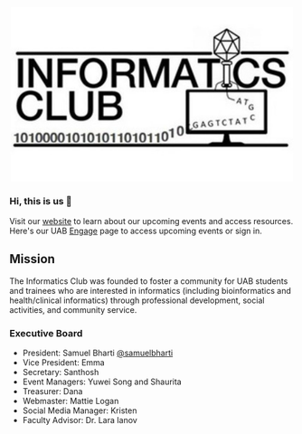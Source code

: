 <p align="center">
  <img width="500" height="auto" src="https://github.com/informaticsclub/.github/blob/main/assets/Informatics_club_logo.jpeg">
</p>

### Hi, this is us 👋
<p>Visit our <a href="https://informaticsclub.github.io/" target="_blank">website</a> to learn about our upcoming events and access resources. Here's our UAB <a href="https://uab.campuslabs.com/engage/organization/informaticsclub" target="_blank">Engage</a> page to access upcoming events or sign in. </p>

## Mission
The Informatics Club was founded to foster a community for UAB students and trainees who are interested in informatics (including bioinformatics and health/clinical informatics) through professional development, social activities, and community service.

### Executive Board

- President: Samuel Bharti [@samuelbharti](https://github.com/samuelbharti)
- Vice President: Emma
- Secretary: Santhosh
- Event Managers: Yuwei Song and Shaurita
- Treasurer: Dana
- Webmaster: Mattie Logan
- Social Media Manager: Kristen
- Faculty Advisor: Dr. Lara Ianov


